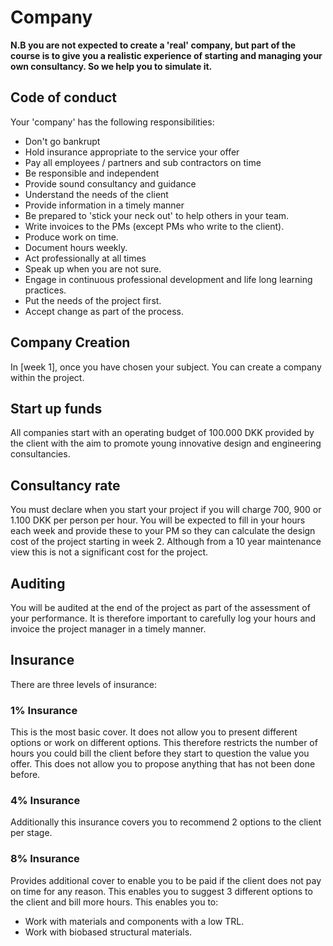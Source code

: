 # Company

**N.B you are not expected to create a 'real' company, but part of the course is to give you a realistic experience of starting and managing your own consultancy. So we help you to simulate it.**

## Code of conduct
Your 'company' has the following responsibilities:
* Don't go bankrupt
* Hold insurance appropriate to the service your offer
* Pay all employees / partners and sub contractors on time
* Be responsible and independent
* Provide sound consultancy and guidance
* Understand the needs of the client
* Provide information in a timely manner
* Be prepared to 'stick your neck out' to help others in your team.
* Write invoices to the PMs (except PMs who write to the client).
* Produce work on time.
* Document hours weekly.
* Act professionally at all times
* Speak up when you are not sure.
* Engage in continuous professional development and life long learning practices.
* Put the needs of the project first.
* Accept change as part of the process.

## Company Creation
In [week 1], once you have chosen your subject. You can create a company within the project. 

## Start up funds
All companies start with an operating budget of 100.000 DKK provided by the client with the aim to promote young innovative design and engineering consultancies.

## Consultancy rate
You must declare when you start your project if you will charge 700, 900 or 1.100 DKK per person per hour. You will be expected to fill in your hours each week and provide these to your PM so they can calculate the design cost of the project starting in week 2. Although from a 10 year maintenance view this is not a significant cost for the project.

## Auditing
You will be audited at the end of the project as part of the assessment of your performance. It is therefore important to carefully log your hours and invoice the project manager in a timely manner.

## Insurance
There are three levels of insurance:

### 1% Insurance
This is the most basic cover. It does not allow you to present different options or work on different options. This therefore restricts the number of hours you could bill the client before they start to question the value you offer. This does not allow you to propose anything that has not been done before.

### 4% Insurance
Additionally this insurance covers you to recommend 2 options to the client per stage.

### 8% Insurance
Provides additional cover to enable you to be paid if the client does not pay on time for any reason. This enables you to suggest 3 different options to the client and bill more hours. This enables you to:
* Work with materials and components with a low TRL.
* Work with biobased structural materials.
